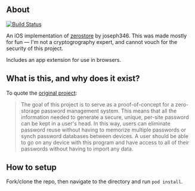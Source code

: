 ## About

[![Build Status](https://travis-ci.org/kylebshr/zerostore-ios.svg?branch=develop)](https://travis-ci.org/kylebshr/zerostore-ios)

An iOS implementation of [zerostore](https://github.com/joseph346/zerostore) by joseph346. This was made mostly for fun — I'm not a cryptogrography expert, and cannot vouch for the security of this project. 

Includes an app extension for use in browsers.

## What is this, and why does it exist?

To quote the [original project](https://github.com/joseph346/zerostore):

>The goal of this project is to serve as a proof-of-concept for a zero-storage password management system. This means that all the information needed to generate a secure, unique, per-site password can be kept in a user's head. In this way, users can eliminate password reuse without having to memorize multiple passwords or synch password databases between devices. A user should be able to go on any device with this program and have access to all of their passwords without having to import any data.

## How to setup

Fork/clone the repo, then navigate to the directory and run `pod install`.
